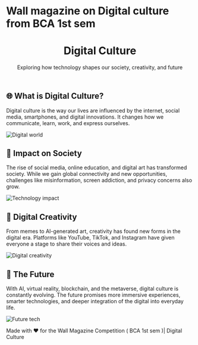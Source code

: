 # Wall magazine on Digital culture from BCA 1st sem
<!DOCTYPE html><html lang="en">
<head>
  <meta charset="UTF-8" />
<body>
  <header>
    <h1>Digital Culture</h1>
    <p>Exploring how technology shapes our society, creativity, and future</p>
  </header>  <section>
    <h2>🌐 What is Digital Culture?</h2>
    <p>
      Digital culture is the way our lives are influenced by the internet, social media, smartphones,
      and digital innovations. It changes how we communicate, learn, work, and express ourselves.
    </p>
    <img src="https://images.unsplash.com/photo-1518770660439-4636190af475" alt="Digital world" />
  </section>  <section>
    <h2>📱 Impact on Society</h2>
    <p>
      The rise of social media, online education, and digital art has transformed society. While we gain
      global connectivity and new opportunities, challenges like misinformation, screen addiction, and privacy
      concerns also grow.
    </p>
    <img src="https://images.unsplash.com/photo-1498050108023-c5249f4df085" alt="Technology impact" />
  </section>  <section>
    <h2>🎨 Digital Creativity</h2>
    <p>
      From memes to AI-generated art, creativity has found new forms in the digital era. Platforms like YouTube,
      TikTok, and Instagram have given everyone a stage to share their voices and ideas.
    </p>
    <img src="https://images.unsplash.com/photo-1504384308090-c894fdcc538d" alt="Digital creativity" />
  </section>  <section>
    <h2>🚀 The Future</h2>
    <p>
      With AI, virtual reality, blockchain, and the metaverse, digital culture is constantly evolving.
      The future promises more immersive experiences, smarter technologies, and deeper integration of the
      digital into everyday life.
    </p>
    <img src="https://unsplash.com/photos/white-and-black-typewriter-with-white-printer-paper-tGBXiHcPKrM" alt="Future tech" />
  </section>  <footer>
    <p>Made with ❤️ for the Wall Magazine Competition ( BCA 1st sem )| Digital Culture</p>
  </footer>
</body>
</html>
